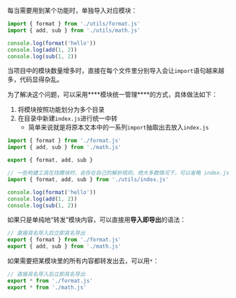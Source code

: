 每当需要用到某个功能时，单独导入对应模块：

```js
import { format } from './utils/format.js'
import { add, sub } from './utils/math.js'

console.log(format('hello'))
console.log(add(1, 2))
console.log(sub(1, 2))
```



当项目中的模块数量增多时，直接在每个文件里分别导入会让`import`语句越来越多，代码显得杂乱。

为了解决这个问题，可以采用***\*模块统一管理\****的方式，具体做法如下： 

1. 将模块按照功能划分为多个目录
2. 在目录中新建`index.js`进行统一中转
   + 简单来说就是将原本文本中的一系列`import`抽取出去放入`index.js`

```js
import { format } from './format.js'
import { add, sub } from './math.js'

export { format, add, sub }
```

```js
// 一些构建工具在找模块时，会存在自己的解析规则，绝大多数情况下，可以省略 index.js
import { format, add, sub } from './utils/index.js'

console.log(format('hello'))
console.log(add(1, 2))
console.log(sub(1, 2))
```



如果只是单纯地“转发”模块内容，可以直接用**导入即导出**的语法：

```js
// 直接具名导入后立即具名导出
export { format } from './format.js'
export { add, sub } from './math.js'
```

如果需要把某模块里的所有内容都转发出去，可以用`*`：

```js
// 直接具名导入后立即具名导出
export * from './format.js'
export * from './math.js'
```

